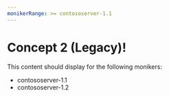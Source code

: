 ```yaml
---
monikerRange: >= contososerver-1.1
---
```


# Concept 2 (Legacy)!

This content should display for the following monikers:

* contososerver-1.1
* contososerver-1.2